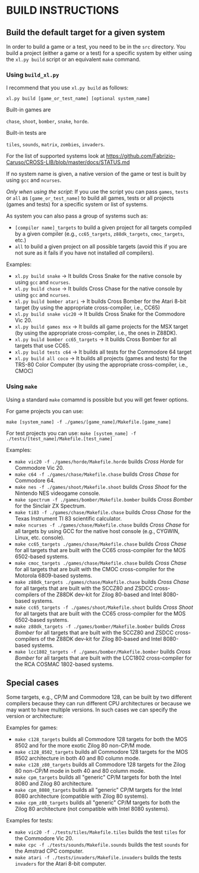 

# BUILD INSTRUCTIONS

## Build the default target for a given system

In order to build a game or a test, you need to be in the `src` directory.
You  build a project (either a game or a test) for a specific system by either using the `xl.py build` script or an equivalent `make` command. 

### Using `build_xl.py`

I recommend that you use `xl.py build` as follows:

`xl.py build [game_or_test_name] [optional system_name]`

Built-in games are 

`chase`, `shoot`, `bomber`, `snake`, `horde`. 

Built-in tests are 

`tiles`, `sounds`, `matrix`, `zombies`, `invaders`.

For the list of supported systems look at 
https://github.com/Fabrizio-Caruso/CROSS-LIB/blob/master/docs/STATUS.md

If no system name is given, a native version of the game or test is built by using `gcc` and `ncurses`.

*Only when using the script*: If you use the script you can pass `games`, `tests` or `all` as `[game_or_test_name]` to build all games, tests or all projects (games and tests) for a specific system or list of systems.

As system you can also pass a group of systems such as: 
- `[compiler name]_targets` to build a given project for all targets compiled by a given compiler (e.g., `cc65_targets`, `z88dk_targets`, `cmoc_targets`, etc.)
- `all` to build a given project on all possible targets (avoid this if you are not sure as it fails if you have not installed *all* compilers).

Examples:
- `xl.py build snake` -> It builds Cross Snake for the native console by using `gcc` and `ncurses`.
- `xl.py build chase` -> It builds Cross Chase for the native console by using `gcc` and `ncurses`.
- `xl.py build bomber atari` -> It builds Cross Bomber for the Atari 8-bit target (by using the appropriate cross-compiler, i.e., CC65)
- `xl.py build snake vic20` -> It builds Cross Snake for the Commodore Vic 20.
- `xl.py build games msx` -> It builds all game projects for the MSX target (by using the appropriate cross-compiler, i.e., the ones in Z88DK).
- `xl.py build bomber cc65_targets` -> It builds Cross Bomber for all targets that use CC65.
- `xl.py build tests c64` -> It builds all tests for the Commodore 64 target
- `xl.py build all coco` -> It builds all projects (games and tests) for the TRS-80 Color Computer (by using the appropriate cross-compiler, i.e., CMOC)


### Using `make`
Using a standard `make` comamnd is possible but you will get fewer options.

For game projects you can use:

`make [system_name] -f ./games/[game_name]/Makefile.[game_name]`

For test projects you can use:
`make [system_name] -f ./tests/[test_name]/Makefile.[test_name]`

Examples: 
- `make vic20 -f ./games/horde/Makefile.horde` builds *Cross Horde* for Commodore Vic 20.
- `make c64 -f ./games/chase/Makefile.chase` builds *Cross Chase* for Commodore 64.
- `make nes -f ./games/shoot/Makefile.shoot` builds *Cross Shoot* for the Nintendo NES videogame console.
- `make spectrum -f ./games/bomber/Makefile.bomber` builds *Cross Bomber* for the Sinclair ZX Spectrum.
- `make ti83 -f ./games/chase/Makefile.chase` builds *Cross Chase* for the Texas Instrument TI 83 scientific calculator.
- `make ncurses -f ./games/chase/Makefile.chase` builds *Cross Chase* for all targets by using GCC for the native host console (e.g., CYGWIN, Linux, etc. console).
- `make cc65_targets ./games/chase/Makefile.chase` builds *Cross Chase* for all targets that are built with the CC65 cross-compiler for the MOS 6502-based systems.
- `make cmoc_targets ./games/chase/Makefile.chase` builds *Cross Chase* for all targets that are built with the CMOC cross-compiler for the Motorola 6809-based systems.
- `make z88dk_targets ./games/chase/Makefile.chase` builds *Cross Chase* for all targets that are built with the SCCZ80 and ZSDCC cross-compilers of the Z88DK dev-kit for Zilog 80-based and Intel 8080-based systems.
- `make cc65_targets -f ./games/shoot/Makefile.shoot` builds *Cross Shoot* for all targets that are built with the CC65 cross-compiler for the MOS 6502-based systems.
- `make z88dk_targets -f ./games/bomber/Makefile.bomber` builds *Cross Bomber* for all targets that are built with the SCCZ80 and ZSDCC cross-compilers of the Z88DK dev-kit for Zilog 80-based and Intel 8080-based systems.
- `make lcc1802_targets -f ./games/bomber/Makefile.bomber` builds *Cross Bomber* for all targets that are built with the LCC1802 cross-compiler for the RCA COSMAC 1802-based systems.

## Special cases
Some targets, e.g., CP/M and Commodore 128, can be built by two different compilers because they can run different CPU architectures or because we may want to have multiple versions.
In such cases we can specify the version or architecture:

Examples for games:
- `make c128_targets` builds all Commodore 128 targets for both the MOS 8502 and for the more exotic Zilog 80 non-CP/M mode.
- `make c128_8502_targets` builds all Commodore 128 targets for the MOS 8502 architecture in both 40 and 80 column mode.
- `make c128_z80_targets` builds all Commodore 128 targets for the Zilog 80 non-CP/M mode in both 40 and 80 column mode.
- `make cpm_targets` builds all "generic" CP/M targets for both the Intel 8080 and Zilog 80 architecture.
- `make cpm_8080_targets` builds all "generic" CP/M targets for the Intel 8080 architecture (compatible with Zilog 80 systems).
- `make cpm_z80_targets` builds all "generic" CP/M targets for both the Zilog 80 architecture (not compatible with Intel 8080 systems).

Examples for tests:
- `make vic20 -f ./tests/tiles/Makefile.tiles` builds the test `tiles` for the Commodore Vic 20.
- `make cpc -f ./tests/sounds/Makefile.sounds` builds the test `sounds` for the Amstrad CPC computer.
- `make atari -f ./tests/invaders/Makefile.invaders` builds the tests `invaders` for the Atari 8-bit computer.
